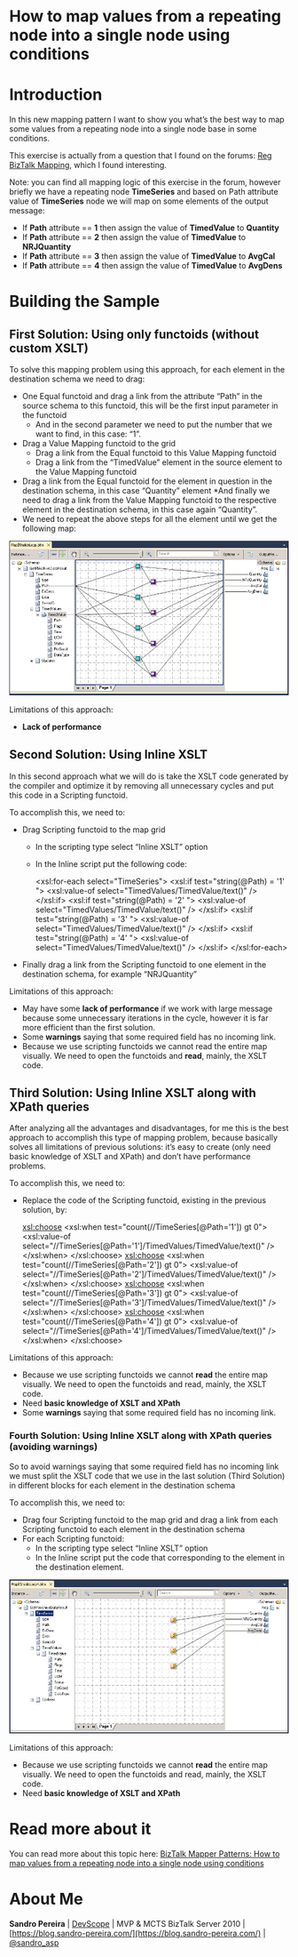 # How to map values from a repeating node into a single node using conditions

# Introduction
In this new mapping pattern I want to show you what’s the best way to map some values from a repeating node into a single node base in some conditions.

This exercise is actually from a question that I found on the forums: [Reg BizTalk Mapping](https://social.msdn.microsoft.com/Forums/en-US/799e7a3e-c3c3-4259-86c1-dc467820397c/reg-biztalk-mapping?forum=biztalkgeneral), which I found interesting.

Note: you can find all mapping logic of this exercise in the forum, however briefly we have a repeating node **TimeSeries** and based on Path attribute value of **TimeSeries** node we will map on some elements of the output message:
* If **Path** attribute  == **1** then assign the value of **TimedValue** to **Quantity**
* If **Path** attribute  == **2** then assign the value of **TimedValue** to **NRJQuantity**
* If **Path** attribute  == **3** then assign the value of **TimedValue** to **AvgCal**
* If **Path** attribute  == **4** then assign the value of **TimedValue** to **AvgDens**

# Building the Sample

## First Solution: Using only functoids (without custom XSLT)
To solve this mapping problem using this approach, for each element in the destination schema we need to drag:
* One Equal functoid and drag a link from the attribute “Path” in the source schema to this functoid, this will be the first input parameter in the functoid
  * And in the second parameter we need to put the number that we want to find, in this case: “1”.
* Drag a Value Mapping functoid to the grid
  * Drag a link from the Equal functoid to this Value Mapping functoid
  * Drag a link from the “TimedValue” element in the source element to the Value Mapping functoid
* Drag a link from the Equal functoid for the element in question in the destination schema, in this case “Quantity” element
*And finally we need to drag a link from the Value Mapping functoid to the respective element in the destination schema, in this case again “Quantity”.
* We need to repeat the above steps for all the element until we get the following map:

![First Solution: Using only functoids (without custom XSLT)](media/map-values-from-repeating-node-into-single-node-using-conditions-with-functoids-all.png)

Limitations of this approach:
* **Lack of performance**

## Second Solution: Using Inline XSLT
In this second approach what we will do is take the XSLT code generated by the compiler and optimize it by removing all unnecessary cycles and put this code in a Scripting functoid.

To accomplish this, we need to:
* Drag Scripting functoid to the map grid
  * In the scripting type select “Inline XSLT” option
  * In the Inline script put the following code:
    
    <xsl:for-each select="TimeSeries">
	<xsl:if test="string(@Path) = '1' ">
		<Quantity>
			<xsl:value-of select="TimedValues/TimedValue/text()" />
		</Quantity>
	</xsl:if>
	<xsl:if test="string(@Path) = '2' ">
		<NRJQuantity>
			<xsl:value-of select="TimedValues/TimedValue/text()" />
		</NRJQuantity>
	</xsl:if>
	<xsl:if test="string(@Path) = '3' ">
		<AvgCal>
			<xsl:value-of select="TimedValues/TimedValue/text()" />
		</AvgCal>
	</xsl:if>
	<xsl:if test="string(@Path) = '4' ">
		<AvgDens>
			<xsl:value-of select="TimedValues/TimedValue/text()" />
		</AvgDens>
	</xsl:if>
    </xsl:for-each>
    

* Finally drag a link from the Scripting functoid to one element in the destination schema, for example “NRJQuantity”

Limitations of this approach:
* May have some **lack of performance** if we work with large message because some unnecessary iterations in the cycle, however it is far more efficient than the first solution.
* Some **warnings** saying that some required field has no incoming link.
* Because we use scripting functoids we cannot read the entire map visually. We need to open the functoids and **read**, mainly, the XSLT code.

## Third Solution: Using Inline XSLT along with XPath queries
After analyzing all the advantages and disadvantages, for me this is the best approach to accomplish this type of mapping problem, because basically solves all limitations of previous solutions: it’s easy to create (only need basic knowledge of XSLT and XPath) and don’t have performance problems.

To accomplish this, we need to:
* Replace the code of the Scripting functoid, existing in the previous solution, by:
    
    <xsl:choose> 
	  <xsl:when test="count(//TimeSeries[@Path='1']) gt 0"> 
		<Quantity> 
		  <xsl:value-of select="//TimeSeries[@Path='1']/TimedValues/TimedValue/text()" /> 
		</Quantity> 
	  </xsl:when> 
	</xsl:choose> 
	<xsl:choose> 
	  <xsl:when test="count(//TimeSeries[@Path='2']) gt 0"> 
		<NRJQuantity> 
		  <xsl:value-of select="//TimeSeries[@Path='2']/TimedValues/TimedValue/text()" /> 
		</NRJQuantity> 
	  </xsl:when> 
	</xsl:choose> 
	<xsl:choose> 
	  <xsl:when test="count(//TimeSeries[@Path='3']) gt 0"> 
		<AvgCal> 
		  <xsl:value-of select="//TimeSeries[@Path='3']/TimedValues/TimedValue/text()" /> 
		</AvgCal> 
	  </xsl:when> 
	</xsl:choose> 
	<xsl:choose> 
	  <xsl:when test="count(//TimeSeries[@Path='4']) gt 0"> 
		<AvgDens> 
		  <xsl:value-of select="//TimeSeries[@Path='4']/TimedValues/TimedValue/text()" /> 
		</AvgDens> 
	  </xsl:when> 
    </xsl:choose>
    
Limitations of this approach:
* Because we use scripting functoids we cannot **read** the entire map visually. We need to open the functoids and read, mainly, the XSLT code.
* Need **basic knowledge of XSLT and XPath**
* Some **warnings** saying that some required field has no incoming link.

### Fourth Solution: Using Inline XSLT along with XPath queries (avoiding warnings)
So to avoid warnings saying that some required field has no incoming link we must split the XSLT code that we use in the last solution (Third Solution) in different blocks for each element in the destination schema

To accomplish this, we need to:
* Drag four Scripting functoid to the map grid and drag a link from each Scripting functoid to each element in the destination schema
* For each Scripting functoid:
  * In the scripting type select “Inline XSLT” option
  * In the Inline script put the code that corresponding to the element in the destination element.

![Fourth Solution: Using Inline XSLT along with XPath queries (avoiding warnings)](media/map-values-from-repeating-node-into-single-node-using-conditions-with-scripting-3.png)

Limitations of this approach:
* Because we use scripting functoids we cannot **read** the entire map visually. We need to open the functoids and read, mainly, the XSLT code.
* Need **basic knowledge of XSLT and XPath**

# Read more about it
You can read more about this topic here: [BizTalk Mapper Patterns: How to map values from a repeating node into a single node using conditions](https://blog.sandro-pereira.com/2012/12/13/biztalk-mapper-patterns-how-to-map-values-from-a-repeating-node-into-a-single-node-using-conditions/)

# About Me
**Sandro Pereira** | [DevScope](http://www.devscope.net/) | MVP & MCTS BizTalk Server 2010 | [https://blog.sandro-pereira.com/](https://blog.sandro-pereira.com/) | [@sandro_asp](https://twitter.com/sandro_asp)

